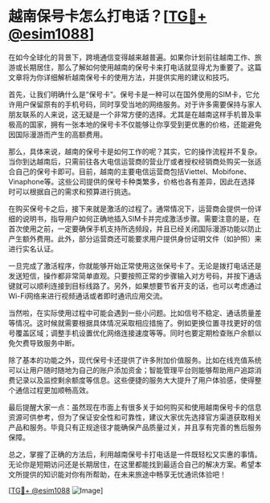 # 越南保号卡怎么打电话？[[TG💪+ @esim1088](https://t.me/s/esim1088)]

在如今全球化的背景下，跨境通信变得越来越普遍。如果你计划前往越南工作、旅游或长期居住，那么了解如何使用越南的保号卡来打电话就显得尤为重要了。这篇文章将为你详细解析越南保号卡的使用方法，并提供实用的建议和技巧。

首先，让我们明确什么是“保号卡”。保号卡是一种可以在国外使用的SIM卡，它允许用户保留原有的手机号码，同时享受当地的网络服务。对于许多需要保持与家人朋友联系的人来说，这无疑是一个非常方便的选择。尤其是在越南这样手机普及率极高的国家，拥有一张本地的保号卡不仅能够让你享受到更优惠的价格，还能避免因国际漫游而产生的高额费用。

那么，具体来说，越南的保号卡是如何工作的呢？其实，它的操作流程并不复杂。当你到达越南后，只需前往各大电信运营商的营业厅或者授权经销商处购买一张适合自己的保号卡即可。目前，越南的主要电信运营商包括Viettel、Mobifone、Vinaphone等。这些公司提供的保号卡种类繁多，价格也各有差异，因此在选择时可以根据自己的需求和预算进行挑选。

在购买保号卡之后，接下来就是激活的过程了。通常情况下，运营商会提供一份详细的说明书，指导用户如何正确地插入SIM卡并完成激活步骤。需要注意的是，在首次使用之前，一定要确保手机支持所选频段，并且已经关闭国际漫游功能以防止产生额外费用。此外，部分运营商还可能要求用户提供身份证明文件（如护照）来进行实名认证。

一旦完成了激活程序，你就能够开始正常使用这张保号卡了。无论是拨打电话还是发送短信，操作都非常简单直观。只要按照正常的步骤输入对方号码，并按下通话键就可以顺利连接到目标线路了。另外，如果想要节省开支的话，也可以考虑通过Wi-Fi网络来进行视频通话或者即时通讯应用交流。

当然啦，在实际使用过程中可能会遇到一些小问题。比如信号不稳定、通话质量差等情况。这时候就需要根据具体情况采取相应措施了。例如更换位置寻找更好的信号覆盖区域；调整手机设置优化网络连接速度等等。同时也要定期检查账户余额以免欠费导致服务中断。

除了基本的功能之外，现代保号卡还提供了许多附加价值服务。比如在线充值系统可以让用户随时随地为自己的账户添加资金；智能管理平台则能够帮助用户追踪消费记录以及监控剩余额度等信息。这些便捷的服务大大提升了用户体验感，使得整个通信过程更加顺畅高效。

最后提醒大家一点：虽然现在市面上有很多关于如何购买和使用越南保号卡的信息资源可供参考，但为了保证安全性和可靠性，建议大家优先选择官方渠道获取相关产品和服务。毕竟只有正规途径才能确保产品质量过关，并且享有完善的售后服务保障。

总之，掌握了正确的方法后，利用越南保号卡打电话是一件既轻松又实惠的事情。无论你是短期访问还是长期居住，在这里都能找到最适合自己的解决方案。希望本文所提供的知识能对你有所帮助，在未来旅途中畅享无忧通讯体验吧！

[[TG💪+ @esim1088](https://t.me/s/esim1088) ![Image](https://i.postimg.cc/4NQfJmqS/Snipaste-2025-05-13-00-14-12.png)]
